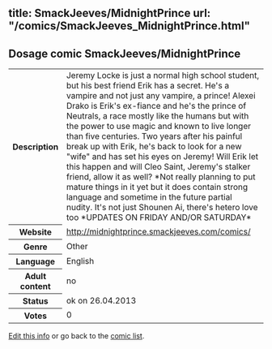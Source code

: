 title: SmackJeeves/MidnightPrince
url: "/comics/SmackJeeves_MidnightPrince.html"
---
Dosage comic SmackJeeves/MidnightPrince
-----------------------------------------

<p id="msg"></p>
<script type="text/javascript">
if (window.location.search === '?edit_info_mail=sent_ok') {
  var elem = document.getElementById("msg");
  elem.innerHTML = 'Edited information sucessfully sent.';
  elem.className = 'ok';
}
</script>
<table class="comicinfo">
<tr>
<th>Description</th><td>Jeremy Locke is just a normal high school student, but his best friend Erik has a secret. He's a vampire and not just any vampire, a prince! Alexei Drako is Erik's ex-fiance and he's the prince of Neutrals, a race mostly like the humans but with the power to use magic and known to live longer than five centuries. Two years after his painful break up with Erik, he's back to look for a new &quot;wife&quot; and has set his eyes on Jeremy! Will Erik let this happen and will Cleo Saint, Jeremy's stalker friend, allow it as well? *Not really planning to put mature things in it yet but it does contain strong language and sometime in the future partial nudity. It's not just Shounen Ai, there's hetero love too *UPDATES ON FRIDAY AND/OR SATURDAY*</td>
</tr>
<tr>
<th>Website</th><td><a href="http://midnightprince.smackjeeves.com/comics/">http://midnightprince.smackjeeves.com/comics/</a></td>
</tr>
<tr>
<th>Genre</th><td>Other</td>
</tr>
<tr>
<th>Language</th><td>English</td>
</tr>
<tr>
<th>Adult content</th><td>no</td>
</tr>
<tr>
<th>Status</th><td>ok on 26.04.2013</td>
</tr>
<tr>
<th>Votes</th><td>0</td>
</tr>
</table>

[Edit this info](SmackJeeves_MidnightPrince_edit.html) or go back to the [comic list](../comic-index.html).
